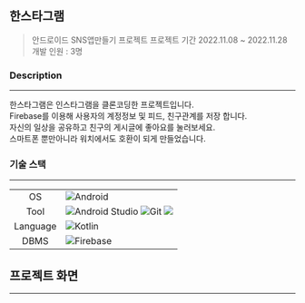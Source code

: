 ## 한스타그램
> 안드로이드 SNS앱만들기 프로젝트
> 프로젝트 기간 2022.11.08 ~ 2022.11.28
> 개발 인원 : 3명

### Description
---
한스타그램은 인스타그램을 클론코딩한 프로젝트입니다.  
Firebase를 이용해 사용자의 계정정보 및 피드, 친구관계를 저장 합니다.  
자신의 일상을 공유하고 친구의 게시글에 좋아요를 눌러보세요.  
스마트폰 뿐만아니라 워치에서도 호환이 되게 만들었습니다.  

### 기술 스택
---
<table>
    <tr>
        <td style="text-align: center"> OS </td>
        <td>   
            <img src="https://img.shields.io/badge/Android-FCC624?style=for-the-badge&logo=Android&logoColor=black" alt = "Android"> 
        </td>
    </tr>
    <tr>
         <td style="text-align: center"> Tool </td> 
         <td>  
             <img src="https://img.shields.io/badge/androidstudio-339AF0?style=for-the-badge&logo=androidstudio&logoColor=white" alt = "Android Studio">
            <img src="https://img.shields.io/badge/git-F05032?style=for-the-badge&logo=git&logoColor=white" alt = "Git">
            <img src="https://img.shields.io/badge/github-181717?style=for-the-badge&logo=github&logoColor=white alt ="Github">
         </td>
    </tr>
    <tr>
        <td style="text-align: center"> Language </td>
        <td>   
            <img src="https://img.shields.io/badge/kotlin-E34F26?style=for-the-badge&logo=kotlin&logoColor=white"alt = "Kotlin"> 
        </td>
    </tr>
    <tr>
         <td style="text-align: center"> DBMS </td> 
         <td> 
             <img src="https://img.shields.io/badge/firebase-000000?style=for-the-badge&logo=firebase&logoColor=white" alt = "Firebase"> 
         </td>
    </tr>
</table>

## 프로젝트 화면
---
